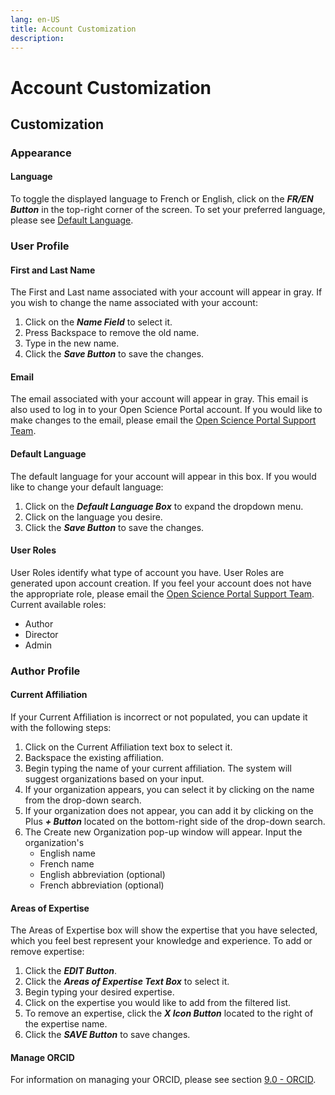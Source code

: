 ```yaml
---
lang: en-US
title: Account Customization
description:
---
```

# Account Customization

## Customization

### Appearance

#### Language

To toggle the displayed language to French or English, click on the ***FR/EN
Button*** in the top-right corner of the screen. To set your preferred language,
please see [Default Language](#default-language).

### User Profile

#### First and Last Name

The First and Last name associated with your account will appear in gray. If you
wish to change the name associated with your account:
1. Click on the ***Name Field*** to select it.
2. Press Backspace to remove the old name.
3. Type in the new name.
4. Click the ***Save Button*** to save the changes.

#### Email

The email associated with your account will appear in gray. This email is also
used to log in to your Open Science Portal account. If you would like to make
changes to the email, please email the [Open Science Portal Support
Team](mailto:DFO.OpenScience-ScienceOuverte.MPO@dfo-mpo.gc.ca).

#### Default Language

The default language for your account will appear in this box. If you would like
to change your default language:
1. Click on the ***Default Language Box***  to expand the dropdown menu.
2. Click on the language you desire.
3. Click the ***Save Button*** to save the changes.

#### User Roles

User Roles identify what type of account you have. User Roles are generated upon
account creation. If you feel your account does not have the appropriate role,
please email the [Open Science Portal Support
Team](mailto:DFO.OpenScience-ScienceOuverte.MPO@dfo-mpo.gc.ca).
Current available roles:
- Author
- Director
- Admin

### Author Profile

#### Current Affiliation

If your Current Affiliation is incorrect or not populated, you can update it
with the following steps:
1) Click on the Current Affiliation text box to select it.
2) Backspace the existing affiliation.
3) Begin typing the name of your current affiliation. The system will suggest
organizations based on your input.
4) If your organization appears, you can select it by clicking on the name
from the drop-down search.
5) If your organization does not appear, you can add it by clicking on the Plus
***+ Button*** located on the bottom-right side of the drop-down search.
6) The Create new Organization pop-up window will appear. Input the
organization's
    - English name
    - French name
    - English abbreviation (optional)
    - French abbreviation (optional)

#### Areas of Expertise
The Areas of Expertise box will show the expertise that you have selected, which
you feel best represent your knowledge and experience. To add or remove
expertise:
1. Click the ***EDIT Button***.
2. Click the ***Areas of Expertise Text Box*** to select it.
3. Begin typing your desired expertise.
4. Click on the expertise you would like to add from the filtered list.
5. To remove an expertise, click the ***X Icon Button*** located to the right of
the expertise name.
6. Click the ***SAVE Button*** to save changes.

#### Manage ORCID

For information on managing your ORCID, please see section [9.0 - ORCID](/guide/orcid).